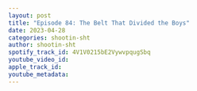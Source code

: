 ```yaml
---
layout: post
title: "Episode 84: The Belt That Divided the Boys"
date: 2023-04-28
categories: shootin-sht
author: shootin-sht
spotify_track_id: 4V1V0215bE2VywvpqugSbq
youtube_video_id: 
apple_track_id: 
youtube_metadata: 
---
```


